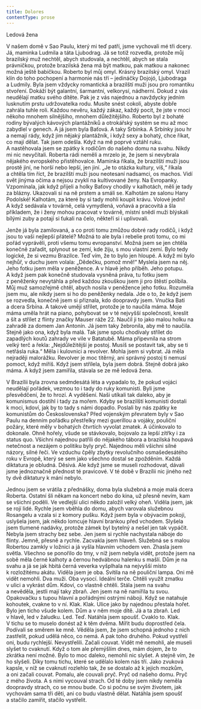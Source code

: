 ```yaml
---
title: Dolores
contentType: prose
---
```


Ledová žena

  

V našem domě v Sao Paulu, který mi teď patří, jsme vychovali mé tři dcery. Já, maminka Ludmila a táta Ljubodrag. Já se totiž rozvedla, protože můj brazilský muž nechtěl, abych studovala, a nechtěl, abych se stala právničkou, protože brazilská žena má být matkou, pak matkou a nakonec možná ještě babičkou. Roberto byl můj omyl. Krásný brazilský omyl. Vrazil klín do toho pochopení a harmonie nás tří – jedináčky Dojojó, Ljubodraga a Ludmily. Byla jsem vždycky romantická a brazilští muži jsou pro romantiku stvoření. Dokáží být galantní, šarmantní, velkorysí, nádherní. Dokud z vás neudělají matku svého dítěte. Pak je z vás najednou a navždycky jedním lusknutím prstu udržovatelka rodu. Musíte snést cokoli, abyste dobře zahrála tuhle roli. Každou nevěru, každý zákaz, každý pocit, že jste v moci někoho mnohem silnějšího, mnohem důležitějšího. Roberto byl z bohaté rodiny bývalých kávových plantážníků a otrokářský systém se mu až moc zabydlel v genech. A já jsem byla Baťová. A taky Srbínka. A Srbínky jsou hr a nemají rády, když jim nějaký plantážník, i když sexy a bohatý, chce říkat, co mají dělat. Tak jsem odešla. Když na mě poprvé vztáhl ruku. A nastěhovala jsem se zpátky k rodičům do našeho domu na svahu. Nikdy mi nic nevyčítali. Roberta rádi neměli a mrzelo je, že jsem si nevybrala nějakého evropského přistěhovalce. Maminka říkala, že brazilští muži jsou prostě jiní, ne horší nebo lepší, jen jiní. „Je to otázka kultury, víš,“ říkala a chtěla tím říct, že brazilští muži jsou neotesaní nadsamci, os machos. Vidí svět jinýma očima a nejsou zvyklí na kultivované ženy. Na Evropanky. Vzpomínala, jak když přijeli a holky Baťovy chodily v kalhotách, měli je tady za blázny. Ukazovali si na ně prstem a smáli se. Kalhotám ze salonu Hany Podolské! Kalhotám, za které by si tady mohli koupit krávu. Volové jedni! A když sedávala v továrně, celá vymydlená, voňavá a pracovitá a šla příkladem, že i ženy mohou pracovat v továrně, místní snědí muži blýskali bílými zuby a potají si ťukali na čelo, někteří si i uplivovali.

Jenže já byla zamilovaná, a co proti tomu zmůžou dobré rady rodičů, i když jsou to vaši nejlepší přátelé? Možná to ale byla i rebelie proti tomu, co mi pořád vyprávěli, proti všemu tomu evropanství. Možná jsem se jen chtěla konečně zařadit, splynout se zemí, kde žiju, s mou vlastní zemí. Bylo tedy logické, že si vezmu Brazilce. Teď vím, že to bylo jen hloupé. A když mi bylo nejhůř, v duchu jsem volala: „Dědečku, pomož mně!“ Myslela jsem na něj. Jeho fotku jsem měla v peněžence. A v hlavě jeho příběh. Jeho potupu. A když jsem pak konečně studovala vysněná práva, tu fotku jsem z peněženky nevytáhla a před každou zkouškou jsem ji pro štěstí políbila. Můj muž samozřejmě chtěl, abych nosila v peněžence jeho fotku. Rozuměla jsem mu, ale nikdy jsem si ho do peněženky nedala. Jde o to, že když jsem se rozvedla, konečně jsem si přiznala, kdo doopravdy jsem. Vnučka Bati a dcera Srbína. A takové umějí střílet, protože je to naučila máma. Moje máma uměla hrát na piano, pohybovat se v té nejvyšší společnosti, kreslit a šít a střílet z flinty značky Mauser ráže 22. Naučil ji to jako malou holku na zahradě za domem Jan Antonín. Já jsem taky žebronila, aby mě to naučila. Stejně jako ona, když byla malá. Tak jsme spolu chodívaly střílet do zapadlých koutů zahrady ve vile v Batatubě. Máma připevnila na strom velký terč a řekla: „Nejdůležitější je postoj. Musíš se postavit tak, aby se ti netřásla ruka.“ Měla i kulovnici a revolver. Mohla jsem si vybrat. Já měla nejraději malorážku. Revolver je moc titěrný, ani správný postoj ti nemusí pomoct, když míříš. Když jsem střílela, byla jsem dobrá. Stejně dobrá jako máma. A když jsem zamířila, stávala se ze mě ledová žena.

V Brazílii byla zrovna sedmdesátá léta a vypadalo to, že pokud vojáci neudělají pořádek, vezmou to i tady do ruky komunisti. Byli jsme přesvědčení, že to hrozí. A vyděšení. Naši utíkali tak daleko, aby je komunismus dostihl i tady za mořem. Kdyby se brazilští komunisti dostali k moci, kdoví, jak by to tady s námi dopadlo. Poslali by nás zpátky ke komunistům do Československa? Před vojenským převratem byly v Sao Paulu na denním pořádku přestřelky mezi guerillou a vojáky, pouliční požáry, které měly v bohatých čtvrtích vyvolat zmatek. A účinkovalo to dokonale. Ohně hořely, všude se stávkovalo, bojovalo za lepší zítřky i za status quo. Všichni najednou patřili do nějakého tábora a brazilská houpavá netečnost a nezájem o politiku byly pryč. Najednou měli všichni silné názory, silné řeči. Ve vzduchu čpěly zbytky revolučního osmašedesátého roku v Evropě, který se sem jako všechno dostal se zpožděním. Každá diktatura je obludná. Děsivá. Ale když jsme se museli rozhodovat, dávali jsme jednoznačně přednost té pravicové. V té době v Brazílii nic jiného než ty dvě diktatury k mání nebylo.

Jednou jsem se vrátila z přednášky, doma byla služebná a moje malá dcera Roberta. Ostatní šli někam na koncert nebo do kina, už přesně nevím, kam se všichni poděli. Ve vedlejší ulici někdo založil velký oheň. Viděla jsem, jak se rojí lidé. Rychle jsem vběhla do domu, abych varovala služebnou Rosangelu a vzala si z komory pušku. Když jsem byla v obývacím pokoji, uslyšela jsem, jak někdo lomcuje hlavní brankou před vchodem. Slyšela jsem tlumené nadávky, protože zámek byl bytelný a nešel jen tak vypáčit. Nebyla jsem strachy bez sebe. Jen jsem si rychle nachystala náboje do flinty. Jemně, přesně a rychle. Zacvakla jsem hlaveň. Služebná se s malou Robertou zamkly v ložnici a já vyšla hlavním vchodem ven. Zhasla jsem světla. Všechno se ponořilo do tmy, v níž jsem nebyla vidět, protože jsem na sobě měla černé kalhoty a černou hedvábnou halenku s mašlí. Dům je na svahu a já se jak hbitá černá veverka vyšplhala na nejvyšší místo k rozložitému akátu. Viděla jsem je oba. Svítila na ně pouliční lampa. Oni mě vidět nemohli. Dva muži. Oba vysocí. Ideální terče. Chtěli využít zmatku v ulici a vykrást dům. Kdoví, co vlastně chtěli. Stála jsem na svahu a nevěděla, jestli mají taky zbraň. Jen jsem na ně namířila tu svou. Opakovačku s tupou hlavní a pořádnými ostrými náboji. Když se natahuje kohoutek, cvakne to v ní. Klak. Klak. Ulice jako by najednou přestala hořet. Bylo jen ticho všude kolem. Dům a v něm moje dítě. Já a ta zbraň. Led v hlavě, led v žaludku. Led. Teď. Natáhla jsem spoušť. Cvaklo to. Klak. V tichu se to muselo donést až k těm dvěma. Mířit budu doprostřed čela. Podívali se směrem ke mně. Věděla jsem, že jsem schopná jednoho z nich zastřelit, pokud udělá něco, co nemá. A pak toho druhého. Pokud vystřelí oni, budu rychlejší. Nevystřelili. Začali couvat. Vidět mě nemohli, ale museli slyšet to cvaknutí. Když o tom ale přemýšlím dnes, mám dojem, že to zkrátka není možné. Bylo to moc daleko, nemohli nic slyšet. A stejně vím, že ho slyšeli. Díky tomu tichu, které se udělalo kolem nás tří. Jako zvuková kapsle, v níž se cvaknutí rozlehlo tak, že se dostalo až k jejich mozkům, a oni začali couvat. Pomalu, ale couvali pryč. Pryč od našeho domu. Pryč z mého života. A s nimi vycouval strach. Od té doby jsem nikdy neměla doopravdy strach, co se mnou bude. Co si počnu se svým životem, jak vychovám sama tři děti, ani co budu vlastně dělat. Natáhla jsem spoušť a stačilo zamířit, stačilo vystřelit.
